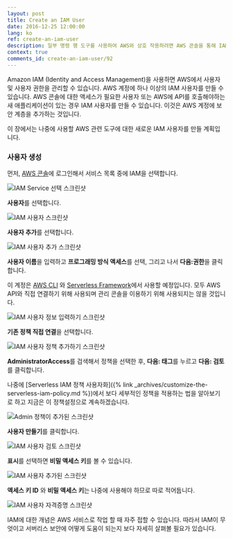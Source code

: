 ```yaml
---
layout: post
title: Create an IAM User
date: 2016-12-25 12:00:00
lang: ko
ref: create-an-iam-user
description: 일부 명령 행 도구를 사용하여 AWS와 상호 작용하려면 AWS 콘솔을 통해 IAM 사용자를 작성해야합니다.
context: true
comments_id: create-an-iam-user/92
---
```


Amazon IAM (Identity and Access Management)을 사용하면 AWS에서 사용자 및 사용자 권한을 관리할 수 있습니다. AWS 계정에 하나 이상의 IAM 사용자를 만들 수 있습니다. AWS 콘솔에 대한 액세스가 필요한 사용자 또는 AWS에 API를 호출해야하는 새 애플리케이션이 있는 경우 IAM 사용자를 만들 수 있습니다. 이것은 AWS 계정에 보안 계층을 추가하는 것입니다.
	
이 장에서는 나중에 사용할 AWS 관련 도구에 대한 새로운 IAM 사용자를 만들 계획입니다.

### 사용자 생성

먼저, [AWS 콘솔](https://console.aws.amazon.com)에 로그인해서 서비스 목록 중에 IAM을 선택합니다.

![IAM Service 선택 스크린샷](/assets/ko/iam-user/select-iam-service.png)

**사용자**를 선택합니다.

![IAM 사용자 스크린샷](/assets/ko/iam-user/select-iam-users.png)

**사용자 추가**를 선택합니다.

![IAM 사용자 추가 스크린샷](/assets/ko/iam-user/add-iam-user.png)

**사용자 이름**을 입력하고 **프로그래밍 방식 액세스**를 선택, 그리고 나서 **다음:권한**을 클릭합니다.

이 계정은 [AWS CLI](https://aws.amazon.com/cli/) 와 [Serverless Framework](https://serverless.com)에서 사용할 예정입니다. 모두 AWS API와 직접 연결하기 위해 사용되며 관리 콘솔을 이용하기 위해 사용되지는 않을 것입니다.

![IAM 사용자 정보 입력하기 스크린샷](/assets/ko/iam-user/fill-in-iam-user-info.png)

**기존 정책 직접 연결**을 선택합니다.

![IAM 사용자 정책 추가하기 스크린샷](/assets/ko/iam-user/add-iam-user-policy.png)


**AdministratorAccess**를 검색해서 정책을 선택한 후, **다음: 태그**를 누르고 **다음: 검토**를 클릭합니다.

나중에 [Serverless IAM 정책 사용자화]({% link _archives/customize-the-serverless-iam-policy.md %})에서 보다 세부적인 정책을 적용하는 법을 알아보기로 하고 지금은 이 정책설정으로 계속하겠습니다.

![Admin 정책이 추가된 스크린샷](/assets/ko/iam-user/added-admin-policy.png)

**사용자 만들기**를 클릭합니다.

![IAM 사용자 검토 스크린샷](/assets/ko/iam-user/review-iam-user.png)

**표시**를 선택하면 **비밀 액세스 키**를 볼 수 있습니다.

![IAM 사용자 추가된 스크린샷](/assets/ko/iam-user/added-iam-user.png)


**액세스 키 ID** 와 **비밀 액세스 키**는 나중에 사용해야 하므로 따로 적어둡니다.

![IAM 사용자 자격증명 스크린샷](/assets/ko/iam-user/iam-user-credentials.png)

IAM에 대한 개념은 AWS 서비스로 작업 할 때 자주 접할 수 있습니다. 따라서 IAM이 무엇이고 서버리스 보안에 어떻게 도움이 되는지 보다 자세히 살펴볼 필요가 있습니다.

